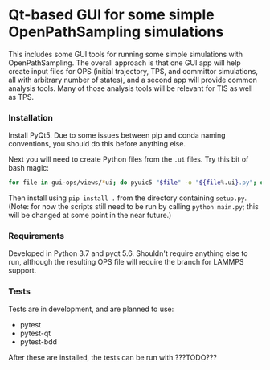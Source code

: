 # Qt-based GUI for some simple OpenPathSampling simulations

This includes some GUI tools for running some simple simulations with
OpenPathSampling. The overall approach is that one GUI app will help create
input files for OPS (initial trajectory, TPS, and committor simulations, all
with arbitrary number of states), and a second app will provide common
analysis tools. Many of those analysis tools will be relevant for TIS as
well as TPS.

### Installation

Install PyQt5. Due to some issues between pip and conda naming conventions, you
should do this before anything else.

Next you will need to create Python files from the `.ui` files. Try this bit
of bash magic: 

```bash
for file in gui-ops/views/*ui; do pyuic5 "$file" -o "${file%.ui}.py"; done
```

Then install using `pip install .` from the directory containing `setup.py`.
(Note: for now the scripts still need to be run by calling `python main.py`;
this will be changed at some point in the near future.)

### Requirements

Developed in Python 3.7 and pyqt 5.6. Shouldn't require anything else to run,
although the resulting OPS file will require the branch for LAMMPS support.


### Tests

Tests are in development, and are planned to use:

* pytest
* pytest-qt
* pytest-bdd

After these are installed, the tests can be run with ???TODO???
